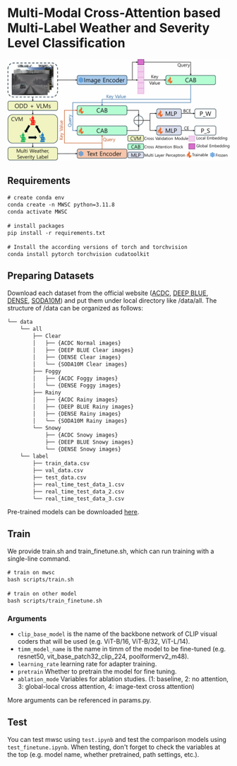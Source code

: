 # Multi-Modal Cross-Attention based Multi-Label Weather and Severity Level Classification

![architecture](./architecture1.png)

## Requirements
```
# create conda env
conda create -n MWSC python=3.11.8
conda activate MWSC

# install packages
pip install -r requirements.txt

# Install the according versions of torch and torchvision
conda install pytorch torchvision cudatoolkit
```

## Preparing Datasets
Download each dataset from the official website ([ACDC](https://acdc.vision.ee.ethz.ch/), [DEEP BLUE](https://deepblue.lib.umich.edu/data/concern/data_sets/cc08hg37c?locale=en), [DENSE](https://www.uni-ulm.de/en/in/driveu/projects/dense-datasets), [SODA10M](https://soda-2d.github.io/)) and put them under local directory like /data/all. The structure of /data can be organized as follows:
```
└── data
    └── all
        ├── Clear
        │   ├── {ACDC Normal images}
        │   ├── {DEEP BLUE Clear images}
        │   ├── {DENSE Clear images}
        │   └── {SODA10M Clear images}
        ├── Foggy
        │   ├── {ACDC Foggy images}
        │   └── {DENSE Foggy images}
        ├── Rainy
        │   ├── {ACDC Rainy images}
        │   ├── {DEEP BLUE Rainy images}
        │   ├── {DENSE Rainy images}
        │   └── {SODA10M Rainy images}
        └── Snowy
            ├── {ACDC Snowy images}
            ├── {DEEP BLUE Snowy images}
            └── {DENSE Snowy images}
    └── label
        ├── train_data.csv
        ├── val_data.csv
        ├── test_data.csv
        ├── real_time_test_data_1.csv
        ├── real_time_test_data_2.csv
        └── real_time_test_data_3.csv
```
Pre-trained models can be downloaded [here](https://drive.google.com/drive/folders/1JnxlWd5CMrqO23dzcrNDuMrPldKyq_tA?usp=drive_link).

## Train
We provide train.sh and train_finetune.sh, which can run training with a single-line command.
```
# train on mwsc
bash scripts/train.sh

# train on other model
bash scripts/train_finetune.sh
```
### Arguments
+ ```clip_base_model``` is the name of the backbone network of CLIP visual coders that will be used (e.g. ViT-B/16, ViT-B/32, ViT-L/14).
+ ```timm_model_name``` is the name in timm of the model to be fine-tuned (e.g. resnet50, vit_base_patch32_clip_224, poolformerv2_m48).
+ ```learning_rate``` learning rate for adapter training.
+ ```pretrain``` Whether to pretrain the model for fine tuning.
+ ```ablation_mode``` Variables for ablation studies. (1: baseline, 2: no attention, 3: global-local cross attention, 4: image-text cross attention)

More arguments can be referenced in params.py.

## Test
You can test mwsc using ```test.ipynb``` and test the comparison models using ```test_finetune.ipynb```. When testing, don't forget to check the variables at the top (e.g. model name, whether pretrained, path settings, etc.).
